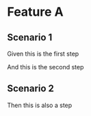 # Feature A

## Scenario 1

Given this is the first step

And this is the second step

## Scenario 2

Then this is also a step
